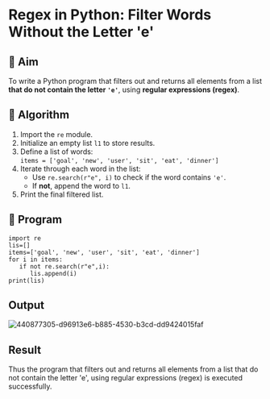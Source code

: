 # Regex in Python: Filter Words Without the Letter 'e'

## 🎯 Aim
To write a Python program that filters out and returns all elements from a list **that do not contain the letter `'e'`**, using **regular expressions (regex)**.

## 🧠 Algorithm
1. Import the `re` module.
2. Initialize an empty list `l1` to store results.
3. Define a list of words:  
   `items = ['goal', 'new', 'user', 'sit', 'eat', 'dinner']`
4. Iterate through each word in the list:
   - Use `re.search(r"e", i)` to check if the word contains `'e'`.
   - If **not**, append the word to `l1`.
5. Print the final filtered list.

## 🧾 Program
```
import re
lis=[] 
items=['goal', 'new', 'user', 'sit', 'eat', 'dinner']
for i in items: 
   if not re.search(r"e",i): 
      lis.append(i) 
print(lis)
```
## Output
![440877305-d96913e6-b885-4530-b3cd-dd9424015faf](https://github.com/user-attachments/assets/ae153235-b0bd-4e61-8996-c9941d5a16b9)

## Result
Thus the program that filters out and returns all elements from a list that do not contain the letter 'e', using regular expressions (regex) is executed successfully.
